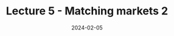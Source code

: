 ---
type: lecture
date: 2024-02-05
postdate: 2024-01-10
title: Lecture 5 - Matching markets 2
tldr: "Matching markets 2."
thumbnail: /static_files/lectures_imgs/lec1.png
hide_from_announcments: true
---